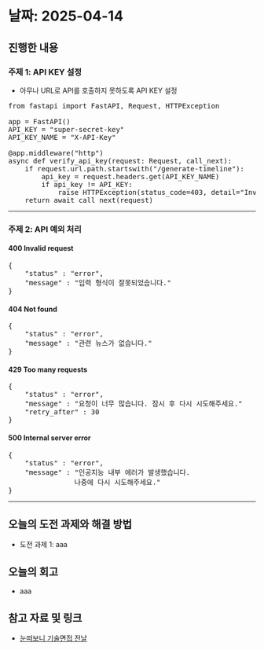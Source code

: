 # 날짜: 2025-04-14

## 진행한 내용
### 주제 1: API KEY 설정
- 아무나 URL로 API를 호출하지 못하도록 API KEY 설정
<pre>
from fastapi import FastAPI, Request, HTTPException

app = FastAPI()
API_KEY = "super-secret-key"
API_KEY_NAME = "X-API-Key"

@app.middleware("http")
async def verify_api_key(request: Request, call_next):
    if request.url.path.startswith("/generate-timeline"):
        api_key = request.headers.get(API_KEY_NAME)
        if api_key != API_KEY:
            raise HTTPException(status_code=403, detail="Invalid or missing API Key")
    return await call_next(request)
</pre>

---

### 주제 2: API 예외 처리
#### 400 Invalid request
<pre>
{
    "status" : "error",
    "message" : "입력 형식이 잘못되었습니다."
}
</pre>

#### 404 Not found
<pre>
{
    "status" : "error",
    "message" : "관련 뉴스가 없습니다."
}
</pre>

#### 429 Too many requests
<pre>
{
    "status" : "error",
    "message" : "요청이 너무 많습니다. 잠시 후 다시 시도해주세요."
    "retry_after" : 30
}
</pre>

#### 500 Internal server error
<pre>
{
    "status" : "error",
    "message" : "인공지능 내부 에러가 발생했습니다.
                나중에 다시 시도해주세요."
}
</pre>

---

## 오늘의 도전 과제와 해결 방법
- 도전 과제 1: aaa

## 오늘의 회고
- aaa
  
## 참고 자료 및 링크
- [눈떠보니 기술면접 전날](https://ridibooks.com/books/2773000080)
